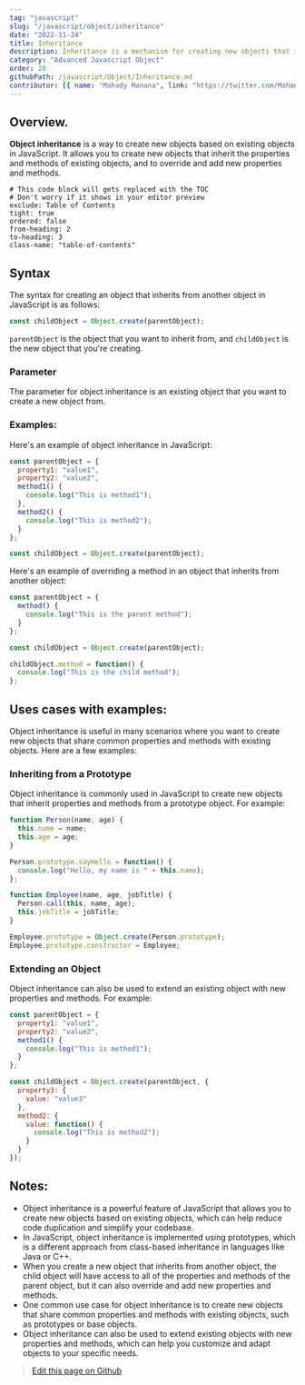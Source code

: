 ```yaml
---
tag: "javascript"
slug: "/javascript/object/inheritance"
date: "2022-11-24"
title: Inheritance
description: Inheritance is a mechanism for creating new objects that inherit properties and methods from existing objects.
category: "Advanced Javascript Object"
order: 20
githubPath: /javascript/Object/Inheritance.md
contributor: [{ name: "Mahady Manana", link: "https://twitter.com/MahadyManana" }]
---
```



## Overview.

**Object inheritance** is a way to create new objects based on existing objects in JavaScript. It allows you to create new objects that inherit the properties and methods of existing objects, and to override and add new properties and methods.


```toc
# This code block will gets replaced with the TOC
# Don't worry if it shows in your editor preview
exclude: Table of Contents
tight: true
ordered: false
from-heading: 2
to-heading: 3
class-name: "table-of-contents"
```


## Syntax

The syntax for creating an object that inherits from another object in JavaScript is as follows:

```javascript
const childObject = Object.create(parentObject);
```
`parentObject` is the object that you want to inherit from, and `childObject` is the new object that you're creating.
### Parameter

The parameter for object inheritance is an existing object that you want to create a new object from.

### Examples:

Here's an example of object inheritance in JavaScript:

```javascript
const parentObject = {
  property1: "value1",
  property2: "value2",
  method1() {
    console.log("This is method1");
  },
  method2() {
    console.log("This is method2");
  }
};

const childObject = Object.create(parentObject);
```

Here's an example of overriding a method in an object that inherits from another object:

```javascript
const parentObject = {
  method() {
    console.log("This is the parent method");
  }
};

const childObject = Object.create(parentObject);

childObject.method = function() {
  console.log("This is the child method");
};
```

## Uses cases with examples:

Object inheritance is useful in many scenarios where you want to create new objects that share common properties and methods with existing objects. Here are a few examples:

### Inheriting from a Prototype

Object inheritance is commonly used in JavaScript to create new objects that inherit properties and methods from a prototype object. For example:

```javascript
function Person(name, age) {
  this.name = name;
  this.age = age;
}

Person.prototype.sayHello = function() {
  console.log("Hello, my name is " + this.name);
};

function Employee(name, age, jobTitle) {
  Person.call(this, name, age);
  this.jobTitle = jobTitle;
}

Employee.prototype = Object.create(Person.prototype);
Employee.prototype.constructor = Employee;
```


### Extending an Object

Object inheritance can also be used to extend an existing object with new properties and methods. For example:


```javascript
const parentObject = {
  property1: "value1",
  property2: "value2",
  method1() {
    console.log("This is method1");
  }
};

const childObject = Object.create(parentObject, {
  property3: {
    value: "value3"
  },
  method2: {
    value: function() {
      console.log("This is method2");
    }
  }
});
```

## Notes:

- Object inheritance is a powerful feature of JavaScript that allows you to create new objects based on existing objects, which can help reduce code duplication and simplify your codebase.
- In JavaScript, object inheritance is implemented using prototypes, which is a different approach from class-based inheritance in languages like Java or C++.
- When you create a new object that inherits from another object, the child object will have access to all of the properties and methods of the parent object, but it can also override and add new properties and methods.
- One common use case for object inheritance is to create new objects that share common properties and methods with existing objects, such as prototypes or base objects.
- Object inheritance can also be used to extend existing objects with new properties and methods, which can help you customize and adapt objects to your specific needs.

> <a href="https://github.com/mahady-manana/betatuto-docs/tree/main/docs/javascript/Object/Inheritance.md}" target="_blank">Edit this page on Github</a>


